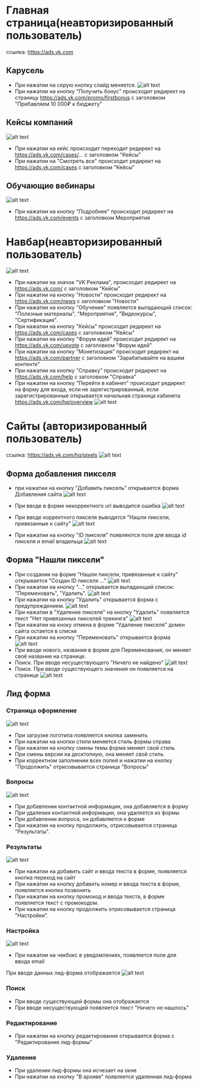 # Главная страница(неавторизированный пользователь)
ссылка: https://ads.vk.com

## Карусель 
- При нажатии на серую кнопку слайд меняется.
![alt text](1714235341.png)
- При нажатии на кнопку "Получить бонус" происходит редирект на страницу https://ads.vk.com/promo/firstbonus с заголовком "Прибавляем 10 000₽ к бюджету"
## Кейсы компаний
![alt text](1714240605.png)
- При нажатии на кейс происходит переходит редирект на https://ads.vk.com/cases/... с заголовком "Кейсы"
- При нажатии на "Смотреть все" происходит редирект на https://ads.vk.com/cases с заголовком "Кейсы"
## Обучающие вебинары
![alt text](1714240631.png)
- При нажатии на кнопку "Подробнее" происходит редирект на https://ads.vk.com/events с заголовком Мероприятия
# Навбар(неавторизированный пользователь)
![alt text](1714240778.png)
- При нажатии на значок "VK Реклама", происходит редирект на https://ads.vk.com/ с заголовком "Кейсы"
- При нажатии на кнопку "Новости" происходит редирект на https://ads.vk.com/news с заголовком "Новости"
- При нажатии на кнопку "Обучение" появляется выпадающий список: "Полезные материалы", "Мероприятия", "Видеокурсы", "Сертификация".
- При нажатии на кнопку "Кейсы" происходит редирект на https://ads.vk.com/cases с заголовком "Кейсы"
- При нажатии на кнопку "Форум идей" происходит редирект на https://ads.vk.com/upvote с заголовком "Форум идей"
- При нажатии на кнопку "Монетизация" происходит редирект на https://ads.vk.com/partner с заголовком "Зарабатывайте на вашем контенте"
- При нажатии на кнопку "Справку" происходит редирект на https://ads.vk.com/help  с заголовком "Справка"
- При нажатии на кнопку "Перейти в кабинет" происходит редирект на форму для входа, если не зарегистрированный, если зарегистрированные открывается начальная страница кабинета https://ads.vk.com/hq/overview
![alt text](1714252505.png)
# Сайты (авторизированный пользователь)
ссылка: https://ads.vk.com/hq/pixels
![alt text](1714316745.png)
## Форма добавления пикселя
- при нажатии на кнопку "Добавить пиксель" открывается форма Добавления сайта
![alt text](1714316815.png)
- При вводе в форме некорректного url выводится ошибка 
![alt text](1714316913.png)

- При вводе корректного пикселя выводится "Нашли пиксели, привязанные к сайту"
![alt text](1714317219.png)
- При нажатии на кнопку "ID пикселя"  появляются поля для ввода id пикселя и email владельца
![alt text](1714328917.png)
## Форма "Нашли пиксели"
- При создании на форме "Нашли пиксели, привязанные к сайту" открывается "Создан ID пикселя ..."
![alt text](1714317477.png)
- При нажатии на кнопку "..." открывается выпадающий список: "Переменовать", "Удалить".
![alt text](1714317550.png)
- При нажатии на кнопку "Удалить" открывается форма с предупреждением.
![alt text](1714317684.png)
- При нажатии в "Удаление пикселя" на кнопку "Удалить" появляется текст "Нет привязанных пикселей трекинга" ![alt text](1714317799.png)
- При нажатии на кноку отмена в форме "Удаление пикселя" домен сайта остается в списке
- При нажатии на кнопку "Переменовать" открывается форма ![alt text](1714317959.png)
- При вводе нового, названия в форме для Переменования, он меняет своё название на странице.
- Поиск. При вводе несуществующего "Ничего  не найдено" ![alt text](1714318547.png)
- Поиск. При вводе существующего значения он появляется на странице ![alt text](1714318661.png)

## Лид форма
### Страница оформление
![alt text](image-4.png)
- При загрузке логотипа появляется кнопка заменить
- При нажатии на кнопки стили меняется стиль формы справа
- При нажатии на кнопку смены темы форма меняет свой стиль
- При смены версии на десктопную, она меняет свой стиль
- При корректном заполнении всех полей и нажатии на кнопку "Продолжить" отрисовывается страница "Вопросы"

### Вопросы
![alt text](image-5.png)
- При добавлении контактной информации, она добавляется в форму
- При удалении контактной информации, она удаляется из формы
- При добавлении вопроса, он добавляется к форме
- При нажатии на кнопку продолжить, отрисовывается страница "Результаты".
### Результаты
![alt text](image-6.png)
- При нажатии на добавить сайт и ввода текста в форме, появляется кнопка переход на сайт
- При нажатии на кнопку добавить номер и ввода текста  в форме, появляется кнопка позвонить
- При нажатии на кнопку промокод и ввода текста, в форме появляется текст с промокодом.
- При нажатии на кнопку продолжить отрисовывается страница "Настройки".
### Настройка
![alt text](image-7.png)
- При нажатии на чекбокс в уведомлениях, появляется поле для ввода email

При вводе данных лид-форма отображается
![alt text](image-8.png)

### Поиск
- При вводе существующей формы она отображается
- При вводе несуществующей появляется текст "Ничего не нашлось"
### Редактирование
- При нажатии на кнопку редактирование открывается форма с "Редактирование лид-формы"
### Удаление
- При удалении лид-формы она исчезает на окне
- При нажатии на кнопку "В архиве" появляется удаленная лид-форма

